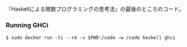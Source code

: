 『Haskellによる関数プログラミングの思考法』の最後のところのコード。

### Running GHCi

```
$ sudo docker run -ti --rm -v $PWD:/code -w /code haskell ghci 
```
